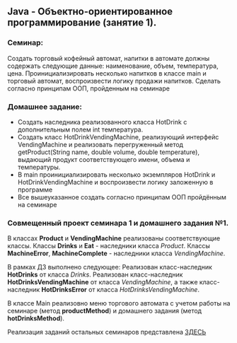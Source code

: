 ## Java - Объектно-ориентированное программирование (занятие 1).

### Семинар:
Создать торговый кофейный автомат, напитки в автомате должны содержать следующие данные: наименование, объем, температура, цена. Проинициализировать несколько напитков в классе main и торговый автомат, воспроизвести логику продажи  напитков. Сделать согласно принципам ООП, пройденным на семинаре

### Домашнее задание:
* Создать наследника реализованного класса HotDrink с дополнительным полем int температура.
* Создать класс HotDrinkVendingMachine, реализующий интерфейс VendingMachine и реализовать перегруженный метод getProduct(String name, double volume, double temperature), выдающий продукт соответствующего имени, объема и температуры.
* В main проинициализировать несколько экземпляров HotDrink и HotDrinkVendingMachine и воспроизвести логику заложенную в программе
* Все вышеуказанное создать согласно принципам ООП пройдённым на семинаре

### Совмещенный проект семинара 1 и домашнего задания №1.

В классах **Product** и **VendingMachine** реализованы соответствующие классы.
Классы **Drinks** и **Eat** - наследники класса _Product_.
Классы **MachineError**, **MachineComplete** - наследники класса _VendingMachine_.

В рамках ДЗ выполнено следующее:
Реализован класс-наследник **HotDrinks** от класса _Drinks_.
Реализован класс-наследник **HotDrinksVendingMachine** от класса _VendingMachine_, а также класс-наследник **HotDrinksError** от класса _HotDrinksVendingMachine_.

В классе Main реализовно меню торгового автомата с учетом работы на семинаре (метод **productMethod**) и домашнего задания (метод **hotDrinksMethod**).

Реализация заданий остальных семинаров представлена [ЗДЕСЬ](https://github.com/Alexey913/java_oop.git)
